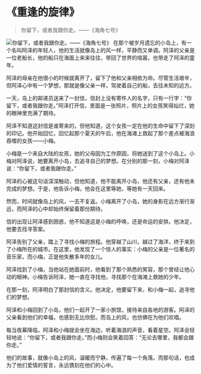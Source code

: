 # 《重逢的旋律》
> 你留下，或者我跟你走。——《海角七号》


![你留下，或者我跟你走。——《海角七号》](/images/3b5b92e6db7f4ec2b9c31b4547bc8b9e.jpg)
在那个被岁月遗忘的小岛上，有一个名叫阿泽的年轻人，他的生活就像岛上的风一样，平静而又单调。阿泽的父亲是一位老船长，他的船只在海面上来来往往，带回了世界的喧嚣，也带走了阿泽的童年。

阿泽的母亲在他很小的时候就离开了，留下了他和父亲相依为命。尽管生活艰辛，但阿泽心中有一个梦想，那就是像父亲一样，驾驶着自己的船，去往未知的远方。

一天，岛上的邮递员送来了一封信，信封上没有寄件人的名字，只有一行字：“你留下，或者我跟你走。”阿泽打开信，里面是一张照片，照片上的女孩笑得灿烂，她的眼神里充满了期待。

阿泽不知道这封信是谁寄来的，但他知道，这个女孩一定在他的生命中留下了深刻的印记。他开始回忆，回忆起那个夏天的午后，他在海滩上救起了那个差点被海浪吞噬的女孩——小梅。

小梅是一个来自大陆的女孩，她的父母因为工作原因，将她送到了这个小岛上。小梅对阿泽说，她要离开小岛，去追寻自己的梦想。在分别的那一刻，小梅对阿泽说：“你留下，或者我跟你走。”

阿泽的心被这句话深深触动，但他知道，他不能离开小岛，他还有父亲，还有他未完成的梦想。于是，他告诉小梅，他会在这里等她，等她有一天回来。

然而，时间就像岛上的风，一去不复返。小梅离开了小岛，她的身影在远方渐行渐远，而阿泽的心中却始终保留着那份期待。

信的出现让阿泽感到困惑，他不知道这是小梅的呼唤，还是命运的安排。他决定，他要去找寻答案。

阿泽告别了父亲，踏上了寻找小梅的旅程。他穿越了山川，越过了海洋，终于来到了小梅所在的城市。在这里，他发现了一个惊人的事实：小梅的父亲是一位著名的音乐家，而小梅，正是他失散多年的女儿。

阿泽找到了小梅，当他站在她面前时，他看到了那个熟悉的笑容，那个曾经让他心动的眼神。小梅告诉阿泽，她一直在寻找他，寻找那个在海滩上救她的少年。

在那一刻，阿泽明白了那封信的含义。他决定，他要留下来，和小梅一起，追寻他们的梦想。

阿泽和小梅回到了小岛，他们一起开了一家小旅馆，接待来自各地的游客。阿泽的父亲看到他们的幸福，也感到无比欣慰。而岛上的风，也仿佛在为他们欢唱。

每当夜幕降临，阿泽和小梅就会坐在海边，听着海浪的声音，看着星空。阿泽会轻轻地说：“你留下，或者我跟你走。”而小梅则会笑着回答：“无论去哪里，我都会跟你走。”

他们的故事，就像小岛上的风，温暖而宁静，传遍了每一个角落。而那句话，也成为了他们爱情的誓言，永远镌刻在他们的心中。